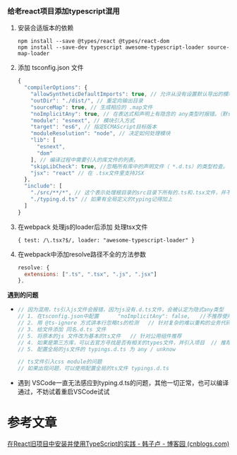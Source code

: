 ### 给老react项目添加typescript混用

1. 安装合适版本的依赖

   ```shell
   npm install --save @types/react @types/react-dom
   npm install --save-dev typescript awesome-typescript-loader source-map-loader
   ```

2. 添加 tsconfig.json 文件

   ```js
   {
     "compilerOptions": {
       "allowSyntheticDefaultImports": true, // 允许从没有设置默认导出的模块中默认导入。这并不影响代码的输出，仅为了类型检查。
       "outDir": "./dist/", // 重定向输出目录
       "sourceMap": true, // 生成相应的 .map文件
       "noImplicitAny": true, // 在表达式和声明上有隐含的 any类型时报错。（默认为false，个人建议也为false，可以兼容之前的js代码，这里改为true是为了我自己检测哪些类型需要处理）
       "module": "esnext", // 模块引入方式
       "target": "es6", // 指定ECMAScript目标版本
       "moduleResolution": "node", // 决定如何处理模块
       "lib": [
         "esnext",
         "dom"
       ], // 编译过程中需要引入的库文件的列表。
       "skipLibCheck": true, //忽略所有库中的声明文件（ *.d.ts）的类型检查。
       "jsx": "react" // 在 .tsx文件里支持JSX
     },
     "include": [
       "./src/**/*", // 这个表示处理根目录的src目录下所有的.ts和.tsx文件，并不是所有文件
       "./typing.d.ts" // 如果有全局定义的typing记得加上
     ]
   }
   ```

3. 在webpack 处理js的loader后添加 处理tsx文件

   ```shell
   { test: /\.tsx?$/, loader: "awesome-typescript-loader" }
   ```

4. 在webpack中添加resolve路径不全的方法参数

   ```js
   resolve: {
     extensions: [".ts", ".tsx", ".js", ".jsx"]
   },
   ```

**遇到的问题**

+ ```js
  // 因为混用，ts引入js文件会报错，因为js没有.d.ts文件，会被认定为隐式any类型
  // 1. 在tsconfig.json中配置      "noImplicitAny": false,   //不推荐使用
  // 2. 用 @ts-ignore 方式讲本行忽略ts的检测   // 针对复杂的难以重构的业务代码推荐 1
  // 3. 给文件添加 同名.d.ts 文件
  // 5. 将原本的js 文件改为基本的ts文件   // 针对公用组件推荐
  // 4. 如果是第三方库，可以去官方寻找是否有相关的types文件，并引入项目  // 推荐
  // 5. 配置全局的js文件的 typings.d.ts 为 any / unknow
  
  // ts文件引入css module的问题
  // 如果出现问题，可以使用配置全局的ts文件 typings.d.ts
  ```

+ 遇到 VSCode一直无法感应到typing.d.ts的问题，其他一切正常，也可以编译通过，不妨试着重启VSCode试试

# 参考文章

[在React旧项目中安装并使用TypeScript的实践 - 韩子卢 - 博客园 (cnblogs.com)](https://www.cnblogs.com/vvjiang/p/11944912.html)

